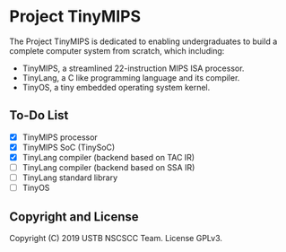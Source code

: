 # Project TinyMIPS

The Project TinyMIPS is dedicated to enabling undergraduates to build a complete computer system from scratch, which including:

* TinyMIPS, a streamlined 22-instruction MIPS ISA processor.
* TinyLang, a C like programming language and its compiler.
* TinyOS, a tiny embedded operating system kernel.

## To-Do List

- [x] TinyMIPS processor
- [x] TinyMIPS SoC (TinySoC)
- [x] TinyLang compiler (backend based on TAC IR)
- [ ] TinyLang compiler (backend based on SSA IR)
- [ ] TinyLang standard library
- [ ] TinyOS

## Copyright and License

Copyright (C) 2019 USTB NSCSCC Team. License GPLv3.
